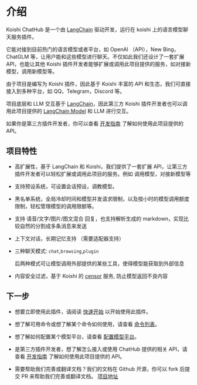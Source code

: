 # 介绍

Koishi ChatHub 是一个由 [LangChain](https://github.com/hwchase17/langchainjs) 驱动开发，运行在 koishi 上的语言模型聊天服务插件。

它能对接到目前热门的语言模型或者平台，如 OpenAI （API），New Bing，ChatGLM 等，让用户能和这些模型进行聊天。不仅如此我们还设计了一套扩展 API，也能让其他 Koishi 插件开发者能够扩展或调用此项目提供的服务，如对接新模型，调用新模型等。

由于项目是编写为 Koishi 插件，因此基于 Koishi 丰富的 API 和生态，我们可直接接入到多种平台，如 QQ，Telegram，Discord 等。

项目底层和 LLM 交互基于 [LangChain](https://github.com/hwchase17/langchainjs)，因此第三方 Koishi 插件开发者也可以调用此项目提供的 [LangChain Model](https://js.langchain.com/docs/modules/models/chat/) 和 LLM 进行交互。

如果你是第三方插件开发者，你可以查看 [开发指南](/development/introduction) 了解如何使用此项目提供的 API。

## 项目特性

- 高扩展性，基于 LangChain 和 Koishi，我们提供了一套扩展 API，让第三方插件开发者可以轻松扩展或调用此项目的服务。例如 调用模型，对接新模型等
- 支持预设系统，可设置会话预设，调教模型。
- 黑名单系统，全局冷却时间和模型并发请求限制，以及按小时的模型调用额度限制，轻松管理模型的调用限额等。
- 支持 语音/文字/图片/图文混合 回复，也支持解析生成的 markdown，实现比较自然的分割成多条消息来发送
- 上下文对话，长期记忆支持 （需要适配器支持）
- 三种聊天模式: `chat`,`browsing`,`plugin`

    后两种模式可让模型调用外部提供的某些工具，使得模型能获取到外部信息

- 内容安全过滤，基于 Koishi 的 [censor](https://censor.koishi.chat/) 服务, 防止模型返回不良内容

## 下一步

- 想要立即使用此插件，请阅读 [快速开始](/guide/getting-started) 以开始使用此插件。

- 想了解可用命令或想了解某个命令如何使用，请查看 [命令列表](/guide/useful-commands)。

- 想了解如何配置某个模型平台，请查看 [配置模型平台](/guide/configure-model-platform)。

- 是第三方插件开发者，想了解怎么接入或使用 ChatHub 提供的相关 API，请查看 [开发指南](/development/introduction) 了解如何使用此项目提供的 API。

- 需要帮助我们完善或翻译文档？我们的文档在 Github 开源，你可以 fork 后提交 PR 来帮助我们完善或翻译文档。
[项目地址](https://github.com/ChatHubLab/doc)
